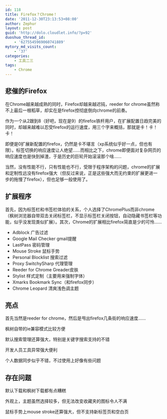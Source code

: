 ```yaml
---
id: 118
title: Firefox？Chrome！
date: '2011-12-30T23:13:53+08:00'
author: Zephur
layout: post
guid: 'http://dolo.cloudlet.info/?p=92'
duoshuo_thread_id:
    - '6275545969060741889'
mytory_md_visits_count:
    - '37'
categories:
    - 工具二三
tags:
    - Chrome
---
```


## 悲催的Firefox

在Chrome越来越成熟的同时，Firefox却越来越迟钝，reeder for chrome虽然称不上最后一根稻草，却实在是firefox控彻底倒向chrome的前奏。

作为一个从2跟到8（好吧，现在是9）的firefox铁杆用户，在扩展配置日趋完美的同时，却越来越难以忍受firefox的运行速度，用三个字来概括，那就是卡！卡！卡！

<!-- more -->

即便是0扩展新配置的firefox，仍然是卡不堪言（xp系统似乎好一点，但也有限）。标签切换的响应速度让人绝望……而相比之下，chrome即便面对复杂网页的响应速度也是快到掉渣，于是历史的巨轮开始滚滚那个啥……

当然，没有性能不行，只有性能也不行，受限于程序架构的问题，chrome的扩展和定制性远没有firefox强大（但反过来说，正是这些强大而无约束的扩展更进一步的拖慢了firefox），但也足够一般使用了。

## 扩展程序

首先，因为标签栏和书签栏体验的关系，个人选择了ChromePlus而非chrome（枫树浏览器自带双击关闭标签栏，不显示标签栏关闭按钮，自动隐藏书签栏等功能，似乎没发现类似扩展）。其次，Chrome的扩展相比firefox简直是少的可怜……

- Adblock 广告过滤
- Google Mail Checker gmail提醒
- LastPass 密码管理
- Mouse Stroke 鼠标手势
- Personal Blocklist 搜索过滤
- Proxy SwitchySharp 代理管理
- Reeder for Chrome Greader皮肤
- Stylist 样式定制（主要用来强制字体）
- Xmarks Bookmark Sync（和firefox同步）
- Chrome Leopard 清爽浅色调主题

## 亮点

首先当然是reeder for chrome，然后是甩出firefox几条街的响应速度……

枫树自带的ie兼容模式比较方便

默认搜索管理还算强大，特别是关键字搜索支持的不错

开发人员工具异常强大便利

个人数据同步似乎不错，不过使用上好像有些问题

## 存在问题

默认下载和枫树下载都有点糟糕

外观上，主题虽然选择较多，但无法改变收藏夹的图标令人不满

鼠标手势上mouse stroke还算强大，但不支持新标签页和空白页